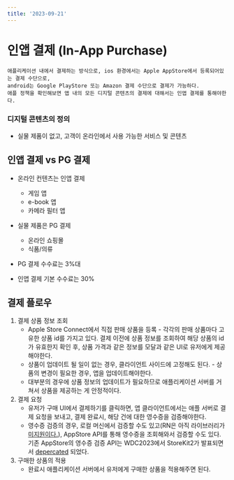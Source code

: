 ```yaml
---
title: '2023-09-21'
---
```

# 인앱 결제 (In-App Purchase)

	애플리케이션 내에서 결제하는 방식으로, ios 환경에서는 Apple AppStore에서 등록되어있는 결제 수단으로, 
	android는 Google PlayStore 또는 Amazon 결제 수단으로 결제가 가능하다.
	애플 정책을 확인해보면 앱 내의 모든 디지털 콘텐츠의 결제에 대해서는 인앱 결제를 통해야한다.

### 디지털 콘텐츠의 정의
- 실물 제품이 없고, 고객이 온라인에서 사용 가능한 서비스 및 콘텐츠

## 인앱 결제 vs PG 결제
- 온라인 컨텐츠는 인앱 결제
	- 게임 앱
	- e-book 앱
	- 카메라 필터 앱
- 실물 제품은 PG 결제
	- 온라인 쇼핑몰
	- 식품/의류

- PG 결제 수수료는 3%대 
- 인앱 결제 기본 수수료는 30%

## 결제 플로우
1. 결제 상품 정보 조회
	- Apple Store Connect에서 직접 판매 상품을 등록 - 각각의 판매 상품마다 고유한 상품 id를 가지고 있다. 결제 이전에 상품 정보를 조회하여 해당 상품의 id가 유효한지 확인 후, 상품 가격과 같은 정보를 모달과 같은 UI로 유저에게 제공해야한다.
	- 상품이 업데이트 될 일이 없는 경우, 클라이언트 사이드에 고정해도 된다. - 상품의 변경이 필요한 경우, 앱을 업데이트해야한다.
	- 대부분의 경우에 상품 정보의 업데이트가 필요하므로 애플리케이션 서버를 거쳐서 상품을 제공하는 게 안정적이다. 
2. 결제 요청
	-  유저가 구매 UI에서 결제하기를 클릭하면, 앱 클라이언트에서는 애플 서버로 결제 요청을 보내고, 결제 완료시, 해당 건에 대한 영수증을 검증해야한다. 
	- 영수증 검증의 경우, 로컬 머신에서 검증할 수도 있고(RN은 아직 라이브러리가 [미지원이다.](https://react-native-iap.dooboolab.com/docs/guides/receipts#with-app-store)), AppStore API를 통해 영수증을 조회해와서 검증할 수도 있다. 기존 AppStore의 영수증 검증 API는 WDC2023에서 StoreKit2가 발표되면서 [depercated](https://developer.apple.com/documentation/appstorereceipts/validating_receipts_with_the_app_store) 되었다.
3. 구매한 상품의 적용
	- 완료시 애플리케이션 서버에서 유저에게 구매한 상품을 적용해주면 된다.